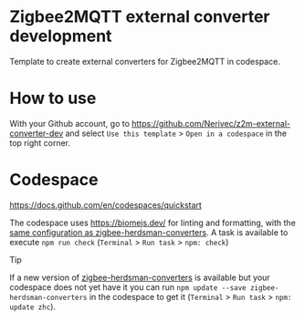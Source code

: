 # Zigbee2MQTT external converter development

Template to create external converters for Zigbee2MQTT in codespace.

# How to use

With your Github account, go to https://github.com/Nerivec/z2m-external-converter-dev and select `Use this template` > `Open in a codespace` in the top right corner.

# Codespace

https://docs.github.com/en/codespaces/quickstart

The codespace uses https://biomejs.dev/ for linting and formatting, with the [same configuration as zigbee-herdsman-converters](https://github.com/Koenkk/zigbee-herdsman-converters/blob/master/biome.json). A task is available to execute `npm run check` (`Terminal` > `Run task` > `npm: check`)

> [!TIP]
> If a new version of [zigbee-herdsman-converters](https://github.com/Koenkk/zigbee-herdsman-converters) is available but your codespace does not yet have it you can run `npm update --save zigbee-herdsman-converters` in the codespace to get it (`Terminal` > `Run task` > `npm: update zhc`).
